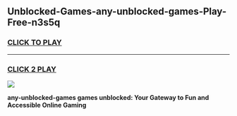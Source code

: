 
## Unblocked-Games-any-unblocked-games-Play-Free-n3s5q
<h3>
<a href="https://premium76.site?title=any-unblocked-games&ref=15A">CLICK TO PLAY</a></h3>
<hr>

<h3>
<a href="https://premium76.site?title=any-unblocked-games&ref=15A">CLICK 2 PLAY</a>
  
</h3>

<a href="https://premium76.site?title=any-unblocked-games&ref=15A"><img src="https://clearcache.store/games.png"></a>


**any-unblocked-games games unblocked: Your Gateway to Fun and Accessible Online Gaming**
